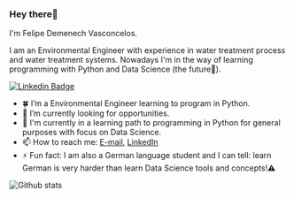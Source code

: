 ### Hey there👋

I'm Felipe Demenech Vasconcelos.

I am an Environmental Engineer with experience in water treatment process and water treatment systems. Nowadays I'm in the way of learning programming with Python and Data Science (the future:crystal_ball:). 

[![Linkedin Badge](https://img.shields.io/badge/-View&nbsp;profile&nbsp;on&nbsp;LinkedIn-blue?style=flat-square&logo=Linkedin&logoColor=white&link=https://www.linkedin.com/in/felipe-demenech/)](https://www.linkedin.com/in/felipe-demenech/)

- :four_leaf_clover: I’m a Environmental Engineer learning to program in Python.
- 🔭 I’m currently looking for opportunities.
- 🌱 I'm currently in a learning path to programming in Python for general purposes with focus on Data Science.
- 📫 How to reach me: [E-mail](mailto:felipedmnq@gmail.com), [LinkedIn](https://www.linkedin.com/in/felipe-demenech/)
- ⚡ Fun fact: I am also a German language student and I can tell: learn German is very harder than learn Data Science tools and concepts!:warning:

![Github stats](https://github-readme-stats.vercel.app/api?username=felipedmnq)



